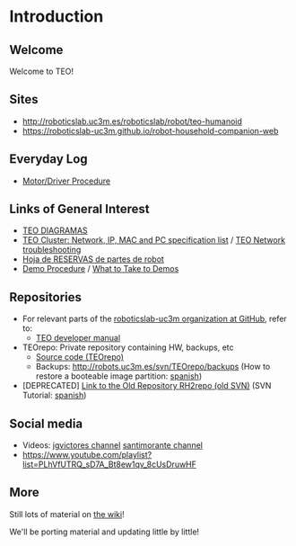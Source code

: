 # Introduction

## Welcome

Welcome to TEO!

## Sites

- <http://roboticslab.uc3m.es/roboticslab/robot/teo-humanoid>
- <https://roboticslab-uc3m.github.io/robot-household-companion-web>

## Everyday Log

- [Motor/Driver Procedure](http://robots.uc3m.es/index.php/Procedimiento_Revisi%C3%B3n_Drivers)

## Links of General Interest

- [TEO DIAGRAMAS](diagrams.md)
- [TEO Cluster: Network, IP, MAC and PC specification list](network-information.md) / [TEO Network troubleshooting](http://robots.uc3m.es/index.php/TEO_Network_troubleshooting)
- [Hoja de RESERVAS de partes de robot](https://docs.google.com/a/uc3m.es/spreadsheets/d/1_DjZ9MEbwFc2IecMJ0rrNGOPN1bdDIQezkVwxBhfs80/edit?usp=sharing)
- [Demo Procedure](demo-procedure.md) / [What to Take to Demos](http://robots.uc3m.es/index.php/Qu%C3%A9_llevar_a_Demos_(TEO))

## Repositories

- For relevant parts of the [roboticslab-uc3m organization at GitHub](https://github.com/roboticslab-uc3m), refer to:
  - [TEO developer manual](https://github.com/roboticslab-uc3m/teo-developer-manual)
- TEOrepo: Private repository containing HW, backups, etc
  - [Source code (TEOrepo)](http://robots.uc3m.es/svn/TEOrepo)
  - Backups: <http://robots.uc3m.es/svn/TEOrepo/backups> (How to restore a booteable image partition: [spanish](http://robots.uc3m.es/index.php/Tutorial:_C%C3%B3mo_restaurar_un_S.O_en_una_partici%C3%B3n_arrancable))
- [DEPRECATED] [Link to the Old Repository RH2repo (old SVN)](http://robots.uc3m.es/svn/RH2repo) (SVN Tutorial: [spanish](http://wiki.asrob.uc3m.es/gitbook-tutoriales/software/version-control/subversion.html))

## Social media

- Videos: [jgvictores channel](https://www.youtube.com/playlist?list=PLhVfUTRQ_sD7A_Bt8ew1qv_8cUsDruwHF) [santimorante channel](http://www.dailymotion.com/santimorante)
- <https://www.youtube.com/playlist?list=PLhVfUTRQ_sD7A_Bt8ew1qv_8cUsDruwHF>

## More

Still lots of material on [the wiki](http://robots.uc3m.es)!

We'll be porting material and updating little by little!
